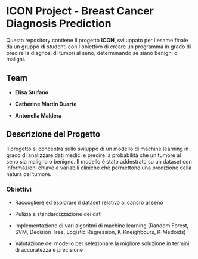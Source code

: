 ICON Project - Breast Cancer Diagnosis Prediction
=================================================

Questo repository contiene il progetto **ICON**, sviluppato per l'esame finale da un gruppo di studenti con l'obiettivo di creare un programma in grado di predire la diagnosi di tumori al seno, determinando se siano benigni o maligni.

Team
----

*   **Elisa Stufano**
    
*   **Catherine Martin Duarte**
    
*   **Antonella Maldera**
    

Descrizione del Progetto
------------------------

Il progetto si concentra sullo sviluppo di un modello di machine learning in grado di analizzare dati medici e predire la probabilità che un tumore al seno sia maligno o benigno. Il modello è stato addestrato su un dataset con informazioni chiave e variabili cliniche che permettono una predizione della natura del tumore.

### Obiettivi

*   Raccogliere ed esplorare il dataset relativo al cancro al seno
    
*   Pulizia e standardizzazione dei dati
    
*   Implementazione di vari algoritmi di machine learning (Random Forest, SVM, Decision Tree, Logistic Regression, K-Kneighbours, K-Medoids)
    
*   Valutazione del modello per selezionare la migliore soluzione in termini di accuratezza e precisione
    
